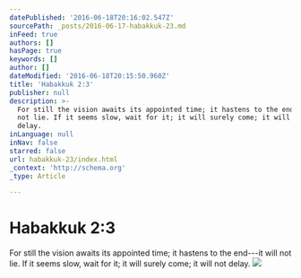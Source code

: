 ```yaml
---
datePublished: '2016-06-18T20:16:02.547Z'
sourcePath: _posts/2016-06-17-habakkuk-23.md
inFeed: true
authors: []
hasPage: true
keywords: []
author: []
dateModified: '2016-06-18T20:15:50.960Z'
title: 'Habakkuk 2:3'
publisher: null
description: >-
  For still the vision awaits its appointed time; it hastens to the end—it will
  not lie. If it seems slow, wait for it; it will surely come; it will not
  delay.
inLanguage: null
inNav: false
starred: false
url: habakkuk-23/index.html
_context: 'http://schema.org'
_type: Article

---
```

# Habakkuk 2:3

For still the vision awaits its appointed time; it hastens to the end---it will not lie. If it seems slow, wait for it; it will surely come; it will not delay.
![](https://the-grid-user-content.s3-us-west-2.amazonaws.com/6969d566-67ff-4854-9a8d-00499af91a43.jpg)